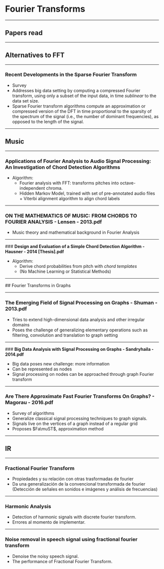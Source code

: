 # **Fourier Transforms**

---

## Papers read

---
## Alternatives to FFT

---

### **Recent Developments in the Sparse Fourier Transform**

+ Survey
+ Addresses big data setting by computing a compressed Fourier transform, using only a subset of the input data, in time _sublinear_ to the data set size.
+ Sparse Fourier transform algorithms compute an approximation or compressed version of the DFT in time proportional to the sparsity of the spectrum of the signal (i.e., the number of dominant frequencies), as opposed to the length of the signal.

---
## Music

---
### **Applications of Fourier Analysis to Audio Signal Processing: An Investigation of Chord Detection Algorithms**

+ Algorithm:
    + Fourier analysis with FFT: transforms pitches into octave-independent chroma.
    + Hidden Markov Model, trained with set of pre-annotated audio files + Viterbi alignment algorithm to align chord labels

---

### **ON THE MATHEMATICS OF MUSIC: FROM CHORDS TO FOURIER ANALYSIS - Lensen - 2013.pdf**

+ Music theory and mathematical background in Fourier Analysis

---

### **Design and Evaluation of a Simple Chord Detection Algorithm - Hausner - 2014 [Thesis].pdf**

+ Algorithm:
    + Derive chord probabilities from pitch with _chord templates_
    + (No Machine Learning or Statistical Methods)

---

## Fourier Transforms in Graphs

---

### **The Emerging Field of Signal Processing on Graphs - Shuman - 2013.pdf**

+ Tries to extend high-dimensional data analysis and other irregular domains
+ Poses the challenge of generalizing elementary operations such as filtering, convolution and translation to graph setting

---
### **Big Data Analysis with Signal Processing on Graphs - Sandryhaila - 2014.pdf**

+ Big data poses new challenge: more information
+ Can be represented as nodes
+ Signal processing on nodes can be approached through graph Fourier transform

---

### **Are There Approximate Fast Fourier Transforms On Graphs? - Magorau - 2016.pdf**

+ Survey of algorithms
+ Generalize classical signal processing techniques to graph signals.
+ Signals live on the vertices of a graph instead of a regular grid
+ Proposes $Fa\muST$, approximation method

---

##  IR

---

### **Fractional Fourier Transform**

+ Propiedades y su relación con otras trasformadas de fourier
+ Da una generalización de la convencional transformada de fourier
(Detección de señales en sonidos e imágenes y análisis de frecuencias)

---

### **Harmonic Analysis**

+ Detection of harmonic signals with discrete fourier transform.
+ Errores al momento de implementar.

---

### **Noise removal in speech signal using fractional fourier transform**

+ Denoise the noisy speech signal.
+ The performance of Fractional Fourier Transform.

